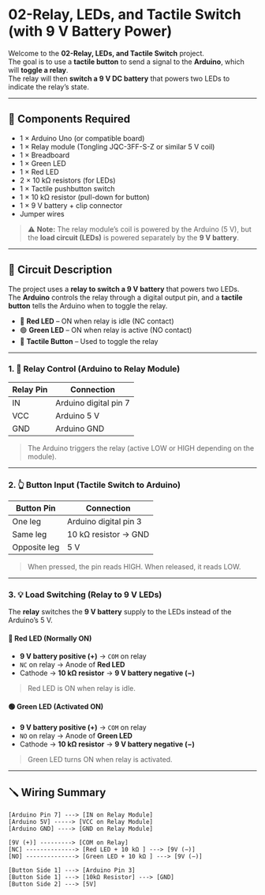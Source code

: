 # 02-Relay, LEDs, and Tactile Switch (with 9 V Battery Power)

Welcome to the **02-Relay, LEDs, and Tactile Switch** project.  
The goal is to use a **tactile button** to send a signal to the **Arduino**, which will **toggle a relay**.  
The relay will then **switch a 9 V DC battery** that powers two LEDs to indicate the relay’s state.

---

## 🧰 Components Required

- 1 × Arduino Uno (or compatible board)  
- 1 × Relay module (Tongling JQC-3FF-S-Z or similar 5 V coil)  
- 1 × Breadboard  
- 1 × Green LED  
- 1 × Red LED  
- 2 × 10 kΩ resistors (for LEDs)  
- 1 × Tactile pushbutton switch  
- 1 × 10 kΩ resistor (pull-down for button)  
- 1 × 9 V battery + clip connector  
- Jumper wires  

> ⚠️ **Note:** The relay module’s coil is powered by the Arduino (5 V), but the **load circuit (LEDs)** is powered separately by the **9 V battery**.

---

## 🔌 Circuit Description

The project uses a **relay to switch a 9 V battery** that powers two LEDs.  
The **Arduino** controls the relay through a digital output pin, and a **tactile button** tells the Arduino when to toggle the relay.

- 🔴 **Red LED** – ON when relay is idle (NC contact)  
- 🟢 **Green LED** – ON when relay is active (NO contact)  
- 🔘 **Tactile Button** – Used to toggle the relay  

---

### 1. 🧠 Relay Control (Arduino to Relay Module)

| Relay Pin | Connection |
|------------|-------------|
| IN | Arduino digital pin 7 |
| VCC | Arduino 5 V |
| GND | Arduino GND |

> The Arduino triggers the relay (active LOW or HIGH depending on the module).

---

### 2. 👆 Button Input (Tactile Switch to Arduino)

| Button Pin | Connection |
|-------------|-------------|
| One leg | Arduino digital pin 3 |
| Same leg | 10 kΩ resistor → GND |
| Opposite leg | 5 V |

> When pressed, the pin reads HIGH. When released, it reads LOW.

---

### 3. 💡 Load Switching (Relay to 9 V LEDs)

The **relay** switches the **9 V battery** supply to the LEDs instead of the Arduino’s 5 V.

#### 🔴 Red LED (Normally ON)
- **9 V battery positive (+)** → `COM` on relay  
- `NC` on relay → Anode of **Red LED**  
- Cathode → **10 kΩ resistor** → **9 V battery negative (−)**  

> Red LED is ON when relay is idle.

#### 🟢 Green LED (Activated ON)
- **9 V battery positive (+)** → `COM` on relay  
- `NO` on relay → Anode of **Green LED**  
- Cathode → **10 kΩ  resistor** → **9 V battery negative (−)**  

> Green LED turns ON when relay is activated.

---

## 🪛 Wiring Summary

```text
[Arduino Pin 7] ---> [IN on Relay Module]
[Arduino 5V] -----> [VCC on Relay Module]
[Arduino GND] ----> [GND on Relay Module]

[9V (+)] ---------> [COM on Relay]
[NC] --------------> [Red LED + 10 kΩ ] ---> [9V (−)]
[NO] --------------> [Green LED + 10 kΩ ] ---> [9V (−)]

[Button Side 1] ---> [Arduino Pin 3]
[Button Side 1] ---> [10kΩ Resistor] ---> [GND]
[Button Side 2] ---> [5V]
